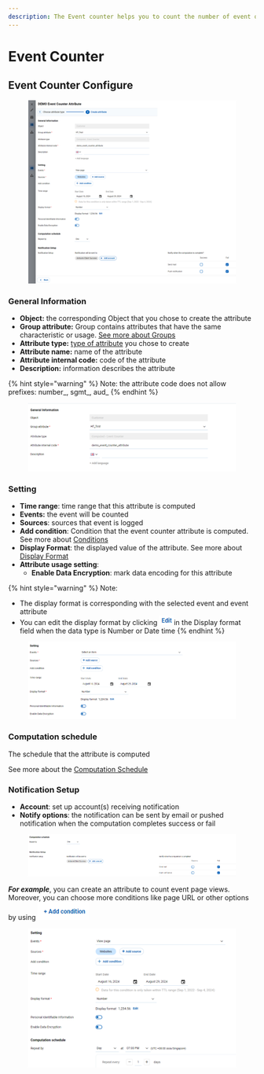 ```yaml
---
description: The Event counter helps you to count the number of event occurrences
---
```


# Event Counter

## Event Counter Configure

<figure><img src="../../../../../.gitbook/assets/image (3710).png" alt=""><figcaption></figcaption></figure>

### General Information

* **Object:** the corresponding Object that you chose to create the attribute
* **Group attribute:** Group contains attributes that have the same characteristic or usage. [See more about Groups](../../groups.md)
* **Attribute type:** [type of attribute](event-counter.md#kieu-thuoc-tinh) you chose to create
* **Attribute name:** name of the attribute
* **Attribute internal code:** code of the attribute
* **Description:** information describes the attribute

{% hint style="warning" %}
Note: the attribute code does not allow prefixes: number\_, sgmt\_, aud\_&#x20;
{% endhint %}

<figure><img src="../../../../../.gitbook/assets/image (3712).png" alt=""><figcaption></figcaption></figure>

### Setting

* **Time range**: time range that this attribute is computed
* **Events:** the event will be counted
* **Sources**: sources that event is logged
* **Add condition**: Condition that the event counter attribute is computed. See more about [Conditions](../../../../../annotation/conditions.md)
* **Display Format**: the displayed value of the attribute. See more about [Display Format](../../../../../annotation/data-format.md#display-format)
* **Attribute usage setting**:
  * **Enable Data Encryption**: mark data encoding for this attribute

{% hint style="warning" %}
Note:&#x20;

* The display format is corresponding with the selected event and event attribute
* You can edit the display format by clicking ![](<../../../../../.gitbook/assets/image (2297).png>)in the Display format field when the data type is Number or Date time
{% endhint %}

<figure><img src="../../../../../.gitbook/assets/image (3713).png" alt=""><figcaption></figcaption></figure>

### Computation schedule

The schedule that the attribute is computed

See more about the [Computation Schedule](broken-reference)

### Notification Setup

* **Account**: set up account(s) receiving notification&#x20;
* **Notify options**: the notification can be sent by email or pushed notification when the computation completes success or fail

<figure><img src="../../../../../.gitbook/assets/image (3714).png" alt=""><figcaption></figcaption></figure>

_**For example**_, you can create an attribute to count event page views. Moreover, you can choose more conditions like page URL or other options by using ![](<../../../../../.gitbook/assets/image (1270).png>)

<figure><img src="../../../../../.gitbook/assets/image (3711).png" alt=""><figcaption></figcaption></figure>
